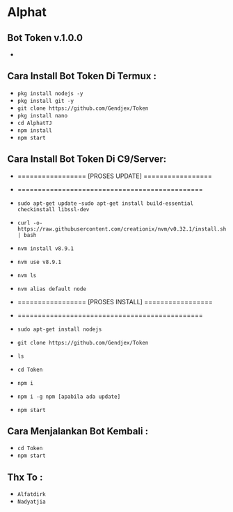 # Alphat
Bot Token v.1.0.0
------
-

Cara Install Bot Token Di Termux :
------
- `pkg install nodejs -y`
- `pkg install git -y`
- `git clone https://github.com/Gendjex/Token`
- `pkg install nano`
- `cd AlphatTJ`
- `npm install`
- `npm start`

Cara Install Bot Token Di C9/Server:
------
- =================  [PROSES UPDATE]  =================
- ==============================================

- `sudo apt-get update`
-`sudo apt-get install build-essential checkinstall libssl-dev`
- `curl -o- https://raw.githubusercontent.com/creationix/nvm/v0.32.1/install.sh | bash`
- `nvm install v8.9.1`
- `nvm use v8.9.1`
- `nvm ls`
- `nvm alias default node`
- =================  [PROSES INSTALL]  =================
- ==============================================
- `sudo apt-get install nodejs`
- `git clone https://github.com/Gendjex/Token`
- `ls`
- `cd Token`
- `npm i`
- `npm i -g npm [apabila ada update]`
- `npm start`

Cara Menjalankan Bot Kembali :
------
- `cd Token`
- `npm start`

Thx To :
------
- `Alfatdirk`
- `Nadyatjia`



